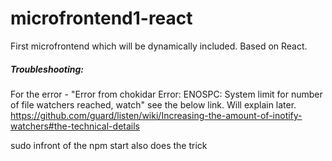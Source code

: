 # microfrontend1-react
First microfrontend which will be dynamically included. Based on React.

##### Troubleshooting:
For the error - "Error from chokidar Error: ENOSPC: System limit for number of file watchers reached, watch" see the below link. Will explain later.
https://github.com/guard/listen/wiki/Increasing-the-amount-of-inotify-watchers#the-technical-details

sudo infront of the npm start also does the trick